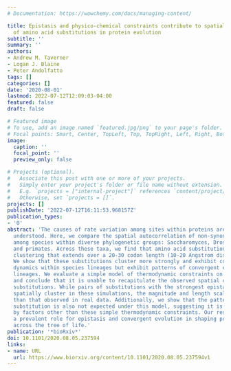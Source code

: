 ```yaml
---
# Documentation: https://wowchemy.com/docs/managing-content/

title: Epistasis and physico-chemical constraints contribute to spatial clustering
  of amino acid substitutions in protein evolution
subtitle: ''
summary: ''
authors:
- Andrew M. Taverner
- Logan J. Blaine
- Peter Andolfatto
tags: []
categories: []
date: '2020-08-01'
lastmod: 2022-07-12T12:09:03-04:00
featured: false
draft: false

# Featured image
# To use, add an image named `featured.jpg/png` to your page's folder.
# Focal points: Smart, Center, TopLeft, Top, TopRight, Left, Right, BottomLeft, Bottom, BottomRight.
image:
  caption: ''
  focal_point: ''
  preview_only: false

# Projects (optional).
#   Associate this post with one or more of your projects.
#   Simply enter your project's folder or file name without extension.
#   E.g. `projects = ["internal-project"]` references `content/project/deep-learning/index.md`.
#   Otherwise, set `projects = []`.
projects: []
publishDate: '2022-07-12T16:11:53.968157Z'
publication_types:
- '0'
abstract: 'The causes of rate variation among sites within proteins are as yet poorly
  understood. Here, we compare the spatial autocorrelation of non-synonymous substitutions
  among species within diverse phylogenetic groups: Saccharomyces, Drosophila, Arabidopsis,
  and primates. Across these taxa, we find that amino acid substitutions exhibit excess
  clustering that extends over a 20-30 codon length (10-20 Angstrom distance) scale.
  We show that these substitutions cluster more strongly and exhibit compensatory
  dynamics within species lineages but exhibit patterns of convergent evolution between
  lineages. We evaluate a simple model of thermodynamic constraints on protein folding
  and conclude that it is unable to recapitulate the observed spatial clustering of
  substitutions. While pairs of substitutions with the strongest epistasis tend to
  spatially cluster in these simulations, the magnitude and length scale are smaller
  than that observed in real data. Additionally, we show that the pattern of convergent
  substitution is also not expected under this model, suggesting it is likely caused
  by factors other than these simple thermodynamic constraints. Our results support
  a prevalent role for epistasis and convergent evolution in shaping protein evolution
  across the tree of life.'
publication: '*bioRxiv*'
doi: 10.1101/2020.08.05.237594
links:
- name: URL
  url: https://www.biorxiv.org/content/10.1101/2020.08.05.237594v1
---
```

